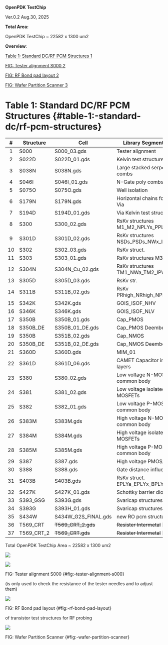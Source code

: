 **OpenPDK TestChip**

Ver.0.2 Aug.30, 2025

**Total  Area:** 

OpenPDK TestChip ~ 22582 x 1300 um2

**Overview**:

[Table 1: Standard DC/RF PCM Structures	1](#table-1:-standard-dc/rf-pcm-structures)

[FIG: Tester alignment S000	2](#fig:-tester-alignment-s000)

[FIG: RF Bond pad layout	2](#fig:-rf-bond-pad-layout)

[FIG: Wafer Partition Scanner	3](#fig:-wafer-partition-scanner)

# **Table 1**: Standard DC/RF PCM Structures {#table-1:-standard-dc/rf-pcm-structures}

| \# | Structure | Cell | Library Segments\_H4\_013 |
| :---: | ----- | ----- | ----- |
| 1 | S000 | S000\_03.gds | Tester alignment |
| 2 | S022D | S022D\_01.gds | Kelvin test structures |
| 3 | S038N | S038N.gds | Large stacked serpents and combs |
| 4 | S046I | S046I\_01.gds | N-Gate poly combs & serpents |
| 5 | S075O | S075O.gds | Well isolation |
| 6 | S179N | S179N.gds | Horizontal chains for Contact & Via |
| 7 | S194D | S194D\_01.gds | Via Kelvin test structures |
| 8 | S300 | S300\_02.gds | RsKv structures M1\_M2\_NPLYs\_PPLYs |
| 9 | S301D | S301D\_02.gds | RsKv structures NSDs\_PSDs\_NWx\_IPWx |
| 10 | S302 | S302\_03.gds | RsKv struct. |
| 11 | S303 | S303\_01.gds | RsKv structures M3\_M4\_M5\_M6 |
| 12 | S304N | S304N\_Cu\_02.gds | RsKv structures TM1\_NWa\_TM2\_IPWa |
| 13 | S305D | S305D\_03.gds | RsKv str. |
| 14 | S311B | S311B\_02.gds | RsKv PRhigh\_NRhigh\_NPLYoo\_PPLYoo |
| 15 | S342K | S342K.gds | GOIS\_ISOF\_NHV |
| 16 | S346K | S346K.gds | GOIS\_ISOF\_NLV |
| 17 | S350B | S350B\_01.gds | Cap\_PMOS |
| 18 | S350B\_DE | S350B\_01\_DE.gds | Cap\_PMOS Deembeding |
| 19 | S350B | S351B\_02.gds | Cap\_NMOS |
| 20 | S350B\_DE | S351B\_02\_DE.gds | Cap\_NMOS Deembeding |
| 21 | S360D | S360D.gds | MIM\_01 |
| 22 | S361D | S361D\_06.gds | CAMET Capacitor intermetal layers |
| 23 | S380 | S380\_02.gds | Low voltage N-MOSFETs, common body |
| 24 | S381 | S381\_02.gds | Low voltage isolated N-MOSFETs |
| 25 | S382 | S382\_01.gds | Low voltage P-MOSFETs, common body |
| 26 | S383M | S383M.gds | High voltage N-MOSFETs, common body |
| 27 | S384M | S384M.gds | High voltage isolated N-MOSFETs |
| 28 | S385M | S385M.gds | High voltage P-MOSFETs, common body |
| 29 | S387 | S387.gds | High voltage PMOS/NMOS FETs |
| 30 | S388 | S388.gds | Gate distance influence to MOS |
| 31 | S403B | S403B.gds | RsKv struct. EPLYa\_EPLYx\_BPLYo\_Cah |
| 32 | S427K | S427K\_01.gds | Schottky barrier diodes |
| 33 | S393\_GSG | S393G.gds | Svaricap structures |
| 34 | S393G | S393H\_01.gds | Svaricap structures \[A.Fox\] |
| 35 | S434W | S434W\_G2S\_FINAL.gds | new RO pcm structure |
| 36 | T569\_CRT | ~~T569\_CRT\_2.gds~~ | ~~Resister Intermetal~~  \[M.Yazici\]|
| 37 | T569\_CRT\_2 | ~~T569\_CRT.gds~~ | ~~Resister Intermetal~~ \[M.Yazici\]|

Total OpenPDK TestChip Area \~ 22582 x 1300 um2

![][image1]

![][image2]

FIG: Tester alignment S000 {#fig:-tester-alignment-s000}

(is only used to check the resistance of the tester needles and to adjust them)

![][image3]

FIG: RF Bond pad layout  {#fig:-rf-bond-pad-layout}

of transistor test structures for RF probing

![][image4]

FIG: Wafer Partition Scanner {#fig:-wafer-partition-scanner}

[image1]: ./fig1.png
[image2]: ./fig2.png  
[image3]: ./fig3.png 
[image4]: ./fig4.png 
